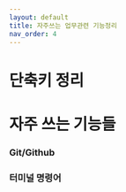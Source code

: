 ```yaml
---
layout: default
title: 자주쓰는 업무관련 기능정리
nav_order: 4
---
```


# **단축키 정리**



# **자주 쓰는 기능들**
### Git/Github


### 터미널 명령어
